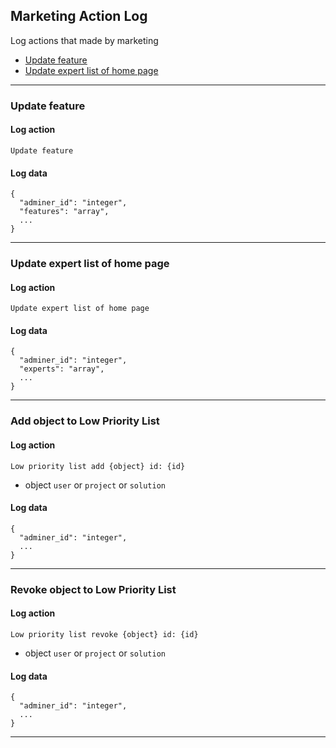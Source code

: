 ## Marketing Action Log
Log actions that made by marketing

* [Update feature](#update-feature)
* [Update expert list of home page](#update-expert-list-of-home-page)

---

### Update feature

#### Log action
`Update feature`

#### Log data

    {
      "adminer_id": "integer",
      "features": "array",
      ...
    }

---

### Update expert list of home page

#### Log action
`Update expert list of home page`

#### Log data

    {
      "adminer_id": "integer",
      "experts": "array",
      ...
    }

---

### Add object to Low Priority List

#### Log action
`Low priority list add {object} id: {id}`

* object
    `user` or `project` or `solution`

#### Log data

    {
      "adminer_id": "integer",
      ...
    }

---

### Revoke object to Low Priority List

#### Log action
`Low priority list revoke {object} id: {id}`

* object
    `user` or `project` or `solution`

#### Log data

    {
      "adminer_id": "integer",
      ...
    }

---
